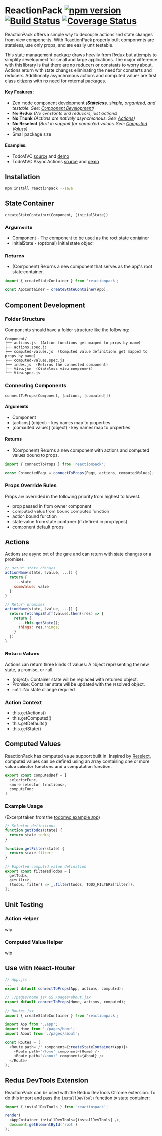 # ReactionPack [![npm version](https://badge.fury.io/js/reactionpack.svg)](http://badge.fury.io/js/reactionpack) [![Build Status](https://travis-ci.org/tsantef/reactionpack.svg?branch=master)](https://travis-ci.org/tsantef/reactionpack) [![Coverage Status](https://coveralls.io/repos/github/tsantef/reactionpack/badge.svg?branch=master)](https://coveralls.io/github/tsantef/reactionpack?branch=master)


ReactionPack offers a simple way to decouple actions and state changes from view components. With ReactionPack properly built components are stateless, use only props, and are easily unit testable.

This state management package draws heavily from Redux but attempts to simplify development for small and large applications. The major difference with this library is that there are no reducers or constants to worry about. Actions return with state changes eliminating the need for constants and reducers. Additionally asynchronous actions and computed values are first class citizens with no need for external packages.

#### Key Features:

* Zen mode component development _(**Stateless**, simple, organized, and testable. See: [Component Development](#component-development))_
* **No Redux** _(No constants and reducers, just actions)_
* **No Thunk** _(Actions are natively asynchronous. See: [Actions](#actions))_
* **No Reselect** _(Built in support for computed values. See: [Computed Values](#computed-values))_
* Small package size

#### Examples:
* TodoMVC [source](https://github.com/tsantef/reactionpack/tree/master/examples/todomvc/src) and [demo](https://tsantef.github.io/reactionpack/examples/todomvc/)
* TodoMVC Async Actions [source](https://github.com/tsantef/reactionpack/tree/master/examples/todomvc-async/src) and [demo](https://tsantef.github.io/reactionpack/examples/todomvc-async/)

## Installation

```bash
npm install reactionpack --save
```

## State Container

`createStateContainer(Component, [initialState])`

### Arguments

* Component - The component to be used as the root state container
* initialState - (optional) Initial state object

### Returns

* (Component) Returns a new component that serves as the app's root state container.

```javascript
import { createStateContainer } from 'reactionpack';

const AppContainer = createStateContainer(App);
```

## Component Development

### Folder Structure

Components should have a folder structure like the following:

```
Component/
├── actions.js  (Action functions get mapped to props by name)
├── actions.spec.js
├── computed-values.js  (Computed value definitions get mapped to props by name)
├── computed-values.spec.js
├── index.js  (Returns the connected component)
├── View.jsx  (Stateless view component)
└── View.spec.js
```

### Connecting Components

`connectToProps(Component, [actions, [computed]])`

#### Arguments

* Component
* [actions] (object) - key names map to properties
* [computed values] (object) - key names map to properties

#### Returns

* (Component) Returns a new component with actions and computed values bound to props.

```javascript
import { connectToProps } from 'reactionpack';

const ConnectedPage = connectToProps(Page, actions, computedValues);
```

### Props Override Rules

Props are overrided in the following priority from highest to lowest.

* prop passed in from owner component
* computed value from bound computed function
* action bound function
* state value from state container (if defined in propTypes)
* component default props

## Actions

Actions are async out of the gate and can return with state changes or a promises.

```javascript
// Return state changes
actionName(state, [value, ...]) {
  return {
    ...state
    someValue: value
  }
}

// Return promises
actionName(state, [value, ...]) {
  return fetchApiStuff(value).then((res) => {
    return {
      ...this.getState();
      things: res.things;
    }
  })
}
```

### Return Values

Actions can return three kinds of values: A object representing the new state, a promise, or null.

* (object): Container state will be replaced with returned object.
* Promise: Container state will be updated with the resolved object.
* `null`: No state change required

### Action Context

* this.getActions()
* this.getComputed()
* this.getDefaults()
* this.getState()

## Computed Values

ReactionPack has computed value support built in. Inspired by [Reselect](https://github.com/reactjs/reselect), computed values can be defined using an array containing one or more value selector functions and a computation function.

```javascript
export const computedDef = [
  selectorFunc,
  <more selector functions>,
  computeFunc
]
```

### Example Usage

(Excerpt taken from the [todomvc example app](https://github.com/tsantef/reactionpack/blob/master/examples/todomvc/src/components/MainSection.computed.js))

```javascript
// Selector definitions
function getTodos(state) {
  return state.todos;
}

function getFilter(state) {
  return state.filter;
}

// Exported computed value definition
export const filteredTodos = [
  getTodos,
  getFilter,
  (todos, filter) => _.filter(todos, TODO_FILTERS[filter]),
];
```

## Unit Testing

### Action Helper

wip

### Computed Value Helper

wip

## Use with React-Router

```javascript
// App.jsx
...
export default connectToProps(App, actions, computed);

// ./pages/home.jsx && /pages/about.jsx
export default connectToProps(Home, actions, computed);

// Routes.jsx
import { createStateContainer } from 'reactionpack';

import App from './app';
import Home from './pages/home';
import About from './pages/about';

const Routes = (
  <Route path='/' component={createStateContainer(App)}>
    <Route path='/home' component={Home} />
    <Route path='/about' component={About} />
  </Route>
);
```

## Redux DevTools Extension

ReactionPack can be used with the Redux DevTools Chrome extension. To do this import and pass the `installDevTools` function to state container:

```javascript
import { installDevTools } from 'reactionpack';

render(
  <AppContainer installDevTools={installDevTools} />,
  document.getElementById('root')
);
```
